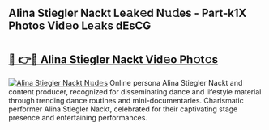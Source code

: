 ## Alina Stiegler Nackt Le𝚊k𝚎d N𝚞𝚍es - Part-k1X Photos Vid𝚎o Le𝚊ks dEsCG

# <h2><a href="http://fb4y4l6.evod.top/?m=Alina+Stiegler+Nackt">🔗 👉🔴 Alina Stiegler Nackt Vid𝚎o Ph𝚘t𝚘s</a></h2>

[![Alina Stiegler Nackt N𝚞d𝚎s](https://i.imgur.com/8V9OHl7.gif)](http://fb4y4l6.evod.top/?m=Alina+Stiegler+Nackt)
Online persona Alina Stiegler Nackt and content producer, recognized for disseminating dance and lifestyle material through trending dance routines and mini-documentaries. Charismatic performer Alina Stiegler Nackt, celebrated for their captivating stage presence and entertaining performances. 
